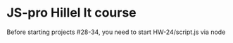 # JS-pro Hillel It course
Before starting projects #28-34, you need to start HW-24/script.js via node
